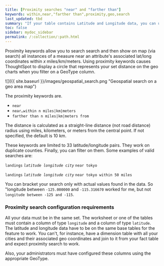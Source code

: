 ```yaml
---
title: [Proximity searches "near" and "farther than"]
keywords: within,near,"farther than",proximity,geo,search
last_updated: tbd
summary: "If your table contains Latitude and Longitude data, you can use proximity searches that find entities related to each other by location."
toc: false
sidebar: mydoc_sidebar
permalink: /:collection/:path.html
---
```

Proximity keywords allow you to search search and then show on map (via search)
all instances of a measure near an attribute's associated lat/long coordinates
within _x_ miles/km/meters. Using proximity keywords causes ThoughtSpot to display a circle
that represents your set distance on the geo charts when you filter on a GeoType
column.

![]({{ site.baseurl }}/images/geospatial_search.png "Geospatial search on a geo area map")

The proximity keywords are.

-   `near`
-   `near…within n miles|km|meters`
-   `farther than n miles|km|meters from`

The distance is calculated as a straight-line distance (not road distance)
radius using miles, kilometers, or meters from the central point. If not
specified, the default is 10 km.

These keywords are limited to 33 latitude/longitude pairs. They work on
duplicate counties. Finally, you can filter on them. Some examples of valid
searches are:

`landings` _`latitude longitude city`_ `near tokyo`

`landings` _`latitude longitude city`_ `near tokyo within 50 miles`

 You can bracket your search only with actual values found in the data.  So
 "longitude between `-125.000000` and `-115.316670` worked for me, but not
 `longitude between -125 and -115`.

### Proximity search configuration requirements

All your data must be in the same set. The worksheet or one of the tables must
contain a column of type `longitude` and a column of type `latitude`. The
latitude and longitude data have to be on the same base tables for the feature
to work. You can't, for instance, have a dimension table with all your cities
and their associated geo coordinates and join to it from your fact table and
expect proximity search to work.

Also, your administrators must have configured these columns using the
appropriate GeoType.
